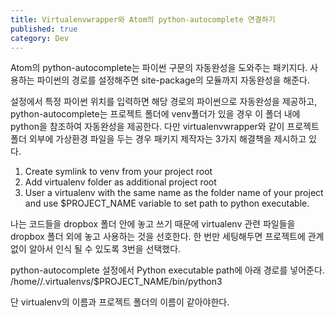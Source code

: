 ```yaml
---
title: Virtualenvwrapper와 Atom의 python-autocomplete 연결하기
published: true
category: Dev
---
```

Atom의 python-autocomplete는 파이썬 구문의 자동완성을 도와주는 패키지다. 사용하는 파이썬의 경로를 설정해주면 site-package의 모듈까지 자동완성을 해준다.

설정에서 특정 파이썬 위치를 입력하면 해당 경로의 파이썬으로 자동완성을 제공하고, python-autocomplete는 프로젝트 폴더에 venv폴더가 있을 경우 이 폴더 내에 python을 참조하여 자동완성을 제공한다. 다만 virtualenvwrapper와 같이 프로젝트 폴더 외부에 가상환경 파일을 두는 경우 패키지 제작자는 3가지 해결책을 제시하고 있다.

1. Create symlink to venv from your project root
2. Add virtualenv folder as additional project root
3. User a virtualenv with the same name as the folder name of your project and use $PROJECT_NAME variable to set path to python executable.

나는 코드들을 dropbox 폴더 안에 놓고 쓰기 때문에 virtualenv 관련 파일들을 dropbox 폴더 외에 놓고 사용하는 것을 선호한다. 한 번만 세팅해두면 프로젝트에 관계없이 알아서 인식 될 수 있도록 3번을 선택했다.

python-autocomplete 설정에서 Python executable path에 아래 경로를 넣어준다.
	/home/<USERNAME>/.virtualenvs/$PROJECT_NAME/bin/python3

단 virtualenv의 이름과 프로젝트 폴더의 이름이 같아야한다.
